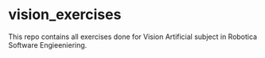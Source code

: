 # vision_exercises
This repo contains all exercises done for Vision Artificial subject in Robotica Software Engieeniering.
